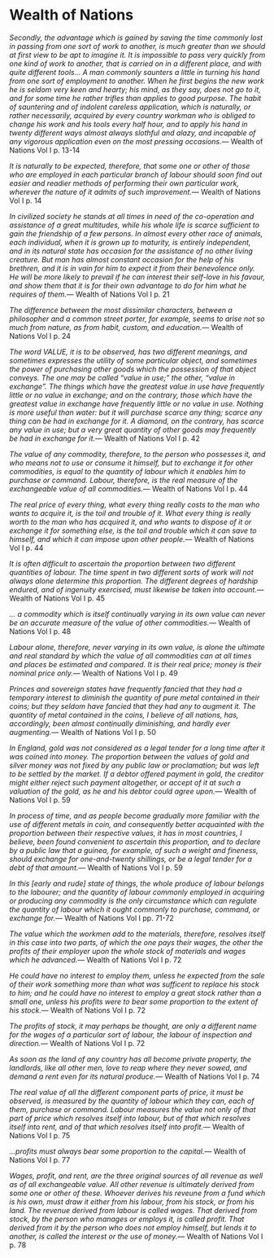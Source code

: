 Wealth of Nations
=================

<quote><cite>Secondly, the advantage which is gained by saving the time commonly lost in passing from one sort of work to another, is much greater than we should at first view to be apt to imagine it. It is impossible to pass very quickly from one kind of work to another, that is carried on in a different place, and with quite different tools... A man commonly saunters a little in turning his hand from one sort of employment to another. When he first begins the new work he is seldom very keen and hearty; his mind, as they say, does not go to it, and for some time he rather trifles than applies to good purpose. The habit of sauntering and of indolent careless application, which is naturally, or rather necessarily, acquired by every country workman who is obliged to change his work and his tools every half hour, and to apply his hand in twenty different ways almost always slothful and alazy, and incapable of any vigorous application even on the most pressing occasions.</cite><span>— <author>Wealth of Nations Vol I p. 13-14</author></span></quote>

<quote><cite>It is naturally to be expected, therefore, that some one or other of those who are employed in each particular branch of labour should soon find out easier and readier methods of performing their own particular work, wherever the nature of it admits of such improvement.</cite><span>— <author>Wealth of Nations Vol I p. 14</author></span></quote>

<quote><cite>In civilized society he stands at all times in need of the co-operation and assistance of a great multitudes, while his whole life is scarce sufficient to gain the friendship of a few persons. In almost every other race of animals, each individual, when it is grown up to maturity, is entirely independent, and in its natural state has occasion for the assistance of no other living creature. But man has almost constant occasion for the help of his brethren, and it is in vain for him to expect it from their benevolence only. He will be more likely to prevail if he can interest their self-love in his favour, and show them that it is for their own advantage to do for him what he requires of them.</cite><span>— <author>Wealth of Nations Vol I p. 21</author></span></quote>

<quote><cite>The difference between the most dissimilar characters, between a philosopher and a common street porter, for example, seems to arise not so much from nature, as from habit, custom, and education.</cite><span>— <author>Wealth of Nations Vol I p. 24</author></span></quote>

<quote><cite>The word VALUE, it is to be observed, has two different meanings, and sometimes expresses the utility of some particular object, and sometimes the power of purchasing other goods which the possession of that object conveys. The one may be called “value in use;” the other, “value in exchange”. The things which have the greatest value in use have frequently little or no value in exchange; and on the contrary, those which have the greatest value in exchange have frequently little or no value in use. Nothing is more useful than water: but it will purchase scarce any thing; scarce any thing can be had in exchange for it. A diamond, on the contrary, has scarce any value in use; but a very great quantity of other goods may frequently be had in exchange for it.</cite><span>— <author>Wealth of Nations Vol I p. 42</author></span></quote>

<quote><cite>The value of any commodity, therefore, to the person who possesses it, and who means not to use or consume it himself, but to exchange it for other commodities, is equal to the quantity of labour which it enables him to purchase or command. Labour, therefore, is the real measure of the exchangeable value of all commodities.</cite><span>— <author>Wealth of Nations Vol I p. 44</author></span></quote>

<quote><cite>The real price of every thing, what every thing really costs to the man who wants to acquire it, is the toil and trouble of it. What every thing is really worth to the man who has acquired it, and who wants to dispose of it or exchange it for something else, is the toil and trouble which it can save to himself, and which it can impose upon other people.</cite><span>— <author>Wealth of Nations Vol I p. 44</author></span></quote>

<quote><cite>It is often difficult to ascertain the proportion between two different quantities of labour. The time spent in two different sorts of work will not always alone determine this proportion. The different degrees of hardship endured, and of ingenuity exercised, must likewise be taken into account.</cite><span>— <author>Wealth of Nations Vol I p. 45</author></span></quote>

<quote><cite>... a commodity which is itself continually varying in its own value can never be an accurate measure of the value of other commodities.</cite><span>— <author>Wealth of Nations Vol I p. 48</author></span></quote>

<quote><cite>Labour alone, therefore, never varying in its own value, is alone the ultimate and real standard by which the value of all commodities can at all times and places be estimated and compared. It is their real price; money is their nominal price only.</cite><span>— <author>Wealth of Nations Vol I p. 49</author></span></quote>

<quote><cite>Princes and sovereign states have frequently fancied that they had a temporary interest to diminish the quantity of pure metal contained in their coins; but they seldom have fancied that they had any to augment it. The quantity of metal contained in the coins, I believe of all nations, has, accordingly, been almost continually diminishing, and hardly ever augmenting.</cite><span>— <author>Wealth of Nations Vol I p. 50</author></span></quote>

<quote><cite>In England, gold was not considered as a legal tender for a long time after it was coined into money. The proportion between the values of gold and silver money was not fixed by any public law or proclamation; but was left to be settled by the market. If a debtor offered payment in gold, the creditor might either reject such payment altogether, or accept of it at such a valuation of the gold, as he and his debtor could agree upon.</cite><span>— <author>Wealth of Nations Vol I p. 59</author></span></quote>

<quote><cite>In process of time, and as people become gradually more familiar with the use of different metals in coin, and consequently better acquainted with the proportion between their respective values, it has in most countries, I believe, been found convenient to ascertain this proportion, and to declare by a public law that a guinea, for example, of such a weight and fineness, should exchange for one-and-twenty shillings, or be a legal tender for a debt of that amount.</cite><span>— <author>Wealth of Nations Vol I p. 59</author></span></quote>

<quote><cite>In this &lsqb;early and rude&rsqb; state of things, the whole produce of labour belongs to the labourer; and the quantity of labour commonly employed in acquiring or producing any commodity is the only circumstance which can regulate the quantity of labour which it ought commonly to purchase, command, or exchange for.</cite><span>— <author>Wealth of Nations Vol I pp. 71-72</author></span></quote>

<quote><cite>The value which the workmen add to the materials, therefore, resolves itself in this case into two parts, of which the one pays their wages, the other the profits of their employer upon the whole stock of materials and wages which he advanced.</cite><span>— <author>Wealth of Nations Vol I p. 72</author></span></quote>

<quote><cite>He could have no interest to employ them, unless he expected from the sale of their work something more than what was sufficent to replace his stock to him; and he could have no interest to employ a great stock rather than a small one, unless his profits were to bear some proportion to the extent of his stock.</cite><span>— <author>Wealth of Nations Vol I p. 72</author></span></quote>

<quote><cite>The profits of stock, it may perhaps be thought, are only a different name for the wages of a particular sort of labour, the labour of inspection and direction.</cite><span>— <author>Wealth of Nations Vol I p. 72</author></span></quote>

<quote><cite>As soon as the land of any country has all become private property, the landlords, like all other men, love to reap where they never sowed, and demand a rent even for its natural produce.</cite><span>— <author>Wealth of Nations Vol I p. 74</author></span></quote>

<quote><cite>The real value of all the different component parts of price, it must be observed, is measured by the quantity of labour which they can, each of them, purchase or command. Labour measures the value not only of that part of price which resolves itself into labour, but of that which resolves itself into rent, and of that which resolves itself into profit.</cite><span>— <author>Wealth of Nations Vol I p. 75</author></span></quote>

<quote><cite>...profits must always bear some proportion to the capital.</cite><span>— <author>Wealth of Nations Vol I p. 77</author></span></quote>

<quote><cite>Wages, profit, and rent, are the three original sources of all revenue as well as of all exchangeable value. All other revenue is ultimately derived from some one or other of these. Whoever derives his reveune from a fund which is his own, must draw it either from his labour, from his stock, or from his land. The revenue derived from labour is called wages. That derived from stock, by the person who manages or employs it, is called profit. That derived from it by the person who does not employ himself, but lends it to another, is called the interest or the use of money.</cite><span>— <author>Wealth of Nations Vol I p. 78</author></span></quote>

